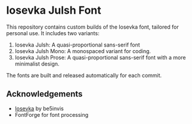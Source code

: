 # Iosevka Julsh Font

This repository contains custom builds of the Iosevka font, tailored for personal use. It includes two variants:

1. Iosevka Julsh: A quasi-proportional sans-serif font
2. Iosevka Julsh Mono: A monospaced variant for coding.
3. Iosevka Julsh Prose: A quasi-proportional sans-serif font with a more minimalist design.

The fonts are built and released automatically for each commit.

## Acknowledgements

- [Iosevka](https://github.com/be5invis/Iosevka) by be5invis
- FontForge for font processing
